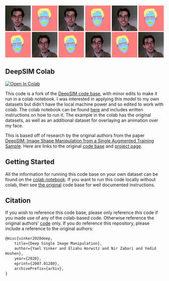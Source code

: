 ![alttext](imgs/face_tiling.png)

## DeepSIM Colab ##

[![Open In Colab](https://colab.research.google.com/assets/colab-badge.svg)](https://colab.research.google.com/github/levifussell/DeepSIM/blob/master/notebooks/DeepSIM_Run.ipynb)

This code is a fork of the [DeepSIM code base](https://github.com/eliahuhorwitz/DeepSIM), with minor edits to make it run in a colab notebook. I was interested in applying this model to my own datasets but didn't have the local machine power and so edited to work with colab. The colab notebook can be found [here](https://colab.research.google.com/github/levifussell/DeepSIM/blob/master/notebooks/DeepSIM_Run.ipynb) and includes written instructions on how to run it. The example in the colab has the original datasets, as well as an additional dataset for overlaying an animation over my face.

This is based off of research by the original authors from the paper [DeepSIM: Image Shape Manipulation from a Single Augmented Training Sample](https://arxiv.org/abs/2109.06151). Here are links to the original [code base](https://github.com/eliahuhorwitz/DeepSIM) and [project page](http://www.vision.huji.ac.il/deepsim/).

## Getting Started

All the information for running this code base on your own dataset can be found on the [colab notebook](https://colab.research.google.com/github/levifussell/DeepSIM/blob/master/notebooks/DeepSIM_Run.ipynb). If you want to run this code locally without colab, then see [the original](https://github.com/eliahuhorwitz/DeepSIM) code base for well documented instructions.

## Citation

If you wish to reference this code base, please only reference _this_ code if you made use of any of the colab-based code. Otherwise reference the original authors' [code](https://github.com/eliahuhorwitz/DeepSIM) only. If you do reference this repository, please include a reference to the original authors: 

```
@misc{vinker2020deep,
    title={Deep Single Image Manipulation},
    author={Yael Vinker and Eliahu Horwitz and Nir Zabari and Yedid Hoshen},
    year={2020}, 
    eprint={2007.01289},
    archivePrefix={arXiv},
}
```
